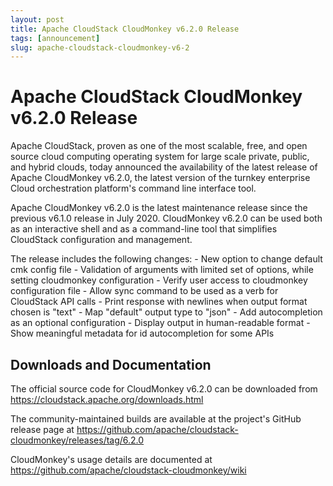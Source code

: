 ```yaml
---
layout: post
title: Apache CloudStack CloudMonkey v6.2.0 Release
tags: [announcement]
slug: apache-cloudstack-cloudmonkey-v6-2
---
```

# Apache CloudStack CloudMonkey v6.2.0 Release

Apache CloudStack, proven as one of the most scalable, free, and open source cloud computing operating system for large scale private, public, and hybrid clouds, today announced the availability of the latest release of Apache CloudMonkey v6.2.0, the latest version of the turnkey enterprise Cloud orchestration platform's command line interface tool.

<!-- truncate -->

Apache CloudMonkey v6.2.0 is the latest maintenance release since the previous v6.1.0 release in July 2020. CloudMonkey v6.2.0 can be used both as an interactive shell and as a command-line tool that simplifies CloudStack configuration and management.

The release includes the following changes:
    - New option to change default cmk config file
    - Validation of arguments with limited set of options, while
setting cloudmonkey configuration
    - Verify user access to cloudmonkey configuration file
    - Allow sync command to be used as a verb for CloudStack API calls
    - Print response with newlines when output format chosen is "text"
    - Map "default" output type to "json"
    - Add autocompletion as an optional configuration
    - Display output in human-readable format
    - Show meaningful metadata for id autocompletion for some APIs

## Downloads and Documentation

The official source code for CloudMonkey v6.2.0 can be downloaded from
https://cloudstack.apache.org/downloads.html

The community-maintained builds are available at the project's GitHub release page at
https://github.com/apache/cloudstack-cloudmonkey/releases/tag/6.2.0

CloudMonkey's usage details are documented at
https://github.com/apache/cloudstack-cloudmonkey/wiki
